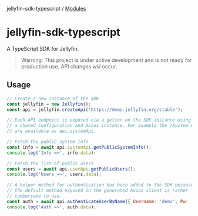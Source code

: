 jellyfin-sdk-typescript / [Modules](modules.md)

# jellyfin-sdk-typescript

A TypeScript SDK for Jellyfin.

> Warning: This project is under active development and is not ready for production use. API changes _will_ occur.

## Usage

```js
// Create a new instance of the SDK
const jellyfin = new Jellyfin();
const api = jellyfin.createApi('https://demo.jellyfin.org/stable');

// Each API endpoint is exposed via a getter on the SDK instance using
// a shared Configuration and Axios instance. For example the /System APIs
// are available as api.systemApi.

// Fetch the public system info
const info = await api.systemApi.getPublicSystemInfo();
console.log('Info =>', info.data);

// Fetch the list of public users
const users = await api.userApi.getPublicUsers();
console.log('Users =>', users.data);

// A helper method for authentication has been added to the SDK because
// the default method exposed in the generated Axios client is rather
// cumbersome to use.
const auth = await api.authenticateUserByName({ Username: 'demo', Pw: '' });
console.log('Auth =>', auth.data);
```
